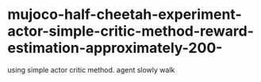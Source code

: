 # mujoco-half-cheetah-experiment-actor-simple-critic-method-reward-estimation-approximately-200-
using simple actor critic method. agent slowly walk
